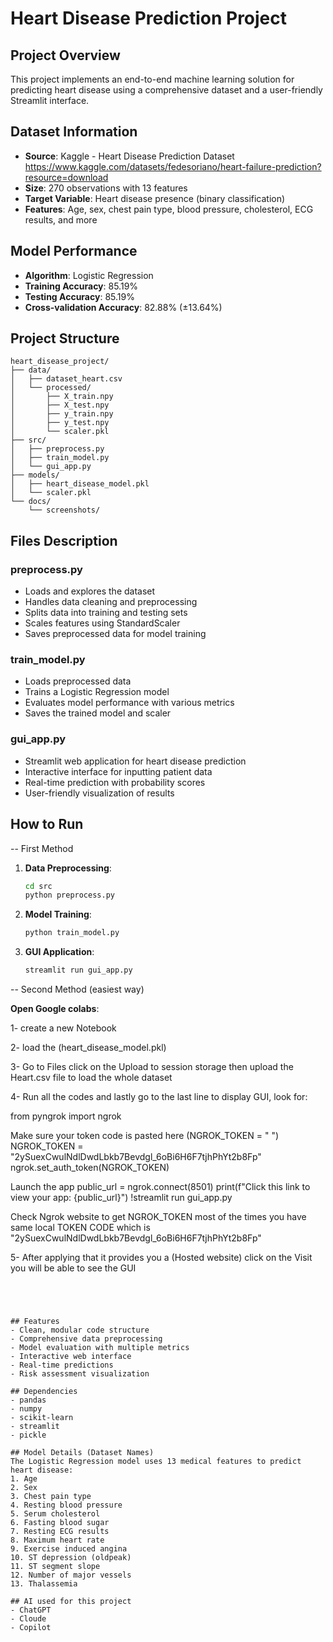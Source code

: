 # Heart Disease Prediction Project

## Project Overview
This project implements an end-to-end machine learning solution for predicting heart disease using a comprehensive dataset and a user-friendly Streamlit interface.

## Dataset Information
- **Source**: Kaggle - Heart Disease Prediction Dataset https://www.kaggle.com/datasets/fedesoriano/heart-failure-prediction?resource=download
- **Size**: 270 observations with 13 features
- **Target Variable**: Heart disease presence (binary classification)
- **Features**: Age, sex, chest pain type, blood pressure, cholesterol, ECG results, and more

## Model Performance
- **Algorithm**: Logistic Regression
- **Training Accuracy**: 85.19%
- **Testing Accuracy**: 85.19%
- **Cross-validation Accuracy**: 82.88% (±13.64%)

## Project Structure
```
heart_disease_project/
├── data/
│   ├── dataset_heart.csv
│   └── processed/
│       ├── X_train.npy
│       ├── X_test.npy
│       ├── y_train.npy
│       ├── y_test.npy
│       └── scaler.pkl
├── src/
│   ├── preprocess.py
│   ├── train_model.py
│   └── gui_app.py
├── models/
│   ├── heart_disease_model.pkl
│   └── scaler.pkl
└── docs/
    └── screenshots/
```

## Files Description

### preprocess.py
- Loads and explores the dataset
- Handles data cleaning and preprocessing
- Splits data into training and testing sets
- Scales features using StandardScaler
- Saves preprocessed data for model training

### train_model.py
- Loads preprocessed data
- Trains a Logistic Regression model
- Evaluates model performance with various metrics
- Saves the trained model and scaler

### gui_app.py
- Streamlit web application for heart disease prediction
- Interactive interface for inputting patient data
- Real-time prediction with probability scores
- User-friendly visualization of results

## How to Run 

-- First Method 

1. **Data Preprocessing**:
   ```bash
   cd src
   python preprocess.py
   ```

2. **Model Training**:
   ```bash
   python train_model.py
   ```

3. **GUI Application**:
   ```bash
   streamlit run gui_app.py
   ```
-- Second Method (easiest way)

 **Open Google colabs**:
 
   1- create a new Notebook 
   
   2- load the (heart_disease_model.pkl)
  
   3- Go to Files click on the Upload to session storage then upload the Heart.csv file to load the whole dataset 

   4- Run all the codes and lastly go to the last line to display GUI, look for: 
  
  
   from pyngrok import ngrok

Make sure your token code is pasted here (NGROK_TOKEN = " ") 
NGROK_TOKEN = "2ySuexCwulNdlDwdLbkb7Bevdgl_6oBi6H6F7tjhPhYt2b8Fp"
ngrok.set_auth_token(NGROK_TOKEN)

Launch the app
public_url = ngrok.connect(8501)
print(f"Click this link to view your app: {public_url}")
!streamlit run gui_app.py

  Check Ngrok website to get NGROK_TOKEN most of the times you have same local TOKEN CODE which is "2ySuexCwulNdlDwdLbkb7Bevdgl_6oBi6H6F7tjhPhYt2b8Fp"

   5- After applying that it provides you a (Hosted website) click on the Visit you will be able to see the GUI 
   
   ```




## Features
- Clean, modular code structure
- Comprehensive data preprocessing
- Model evaluation with multiple metrics
- Interactive web interface
- Real-time predictions
- Risk assessment visualization

## Dependencies
- pandas
- numpy
- scikit-learn
- streamlit
- pickle

## Model Details (Dataset Names)
The Logistic Regression model uses 13 medical features to predict heart disease:
1. Age
2. Sex
3. Chest pain type
4. Resting blood pressure
5. Serum cholesterol
6. Fasting blood sugar
7. Resting ECG results
8. Maximum heart rate
9. Exercise induced angina
10. ST depression (oldpeak)
11. ST segment slope
12. Number of major vessels
13. Thalassemia

## AI used for this project
- ChatGPT
- Cloude
- Copilot

